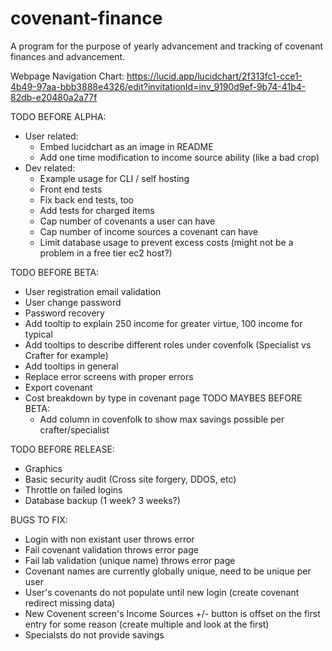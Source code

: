 # covenant-finance
A program for the purpose of yearly advancement and tracking of covenant finances and advancement.

Webpage Navigation Chart:
https://lucid.app/lucidchart/2f313fc1-cce1-4b49-97aa-bbb3888e4326/edit?invitationId=inv_9190d9ef-9b74-41b4-82db-e20480a2a77f

TODO BEFORE ALPHA:
  * User related:
    * Embed lucidchart as an image in README
    * Add one time modification to income source ability (like a bad crop)
  * Dev related:
    * Example usage for CLI / self hosting
    * Front end tests
    * Fix back end tests, too
    * Add tests for charged items
    * Cap number of covenants a user can have
    * Cap number of income sources a covenant can have
    * Limit database usage to prevent excess costs (might not be a problem in a free tier ec2 host?)

TODO BEFORE BETA:
  * User registration email validation
  * User change password
  * Password recovery
  * Add tooltip to explain 250 income for greater virtue, 100 income for typical
  * Add tooltips to describe different roles under covenfolk (Specialist vs Crafter for example)
  * Add tooltips in general
  * Replace error screens with proper errors
  * Export covenant
  * Cost breakdown by type in covenant page
TODO MAYBES BEFORE BETA:
    * Add column in covenfolk to show max savings possible per crafter/specialist

TODO BEFORE RELEASE:
  * Graphics
  * Basic security audit (Cross site forgery, DDOS, etc)
  * Throttle on failed logins
  * Database backup (1 week? 3 weeks?)

BUGS TO FIX:
  * Login with non existant user throws error
  * Fail covenant validation throws error page
  * Fail lab validation (unique name) throws error page
  * Covenant names are currently globally unique, need to be unique per user
  * User's covenants do not populate until new login (create covenant redirect missing data)
  * New Covenent screen's Income Sources +/- button is offset on the first entry for some reason (create multiple and look at the first)
  * Specialsts do not provide savings
